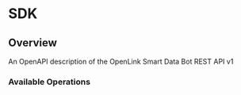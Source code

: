 # SDK

## Overview

An OpenAPI description of the OpenLink Smart Data Bot REST API v1

### Available Operations

